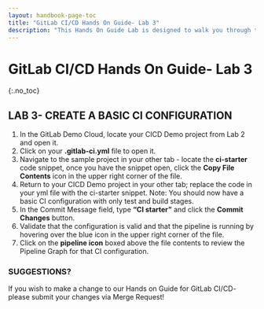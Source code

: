 ```yaml
---
layout: handbook-page-toc
title: "GitLab CI/CD Hands On Guide- Lab 3"
description: "This Hands On Guide Lab is designed to walk you through the lab exercises used in the GitLab CI/CD training course."
---
```

# GitLab CI/CD Hands On Guide- Lab 3
{:.no_toc}

## LAB 3- CREATE A BASIC CI CONFIGURATION

1. In the GitLab Demo Cloud, locate your CICD Demo project from Lab 2 and open it.
2. Click on your **.gitlab-ci.yml** file to open it.
3. Navigate to the sample project in your other tab - locate the **ci-starter** code snippet, once you have the snippet open, click the **Copy File Contents** icon in the upper right corner of the file.  
4. Return to your CICD Demo project in your other tab; replace the code in your yml file with the ci-starter snippet. 
Note: You should now have a basic CI configuration with only test and build stages.  
5. In the Commit Message field, type **“CI starter”** and click the **Commit Changes** button. 
6. Validate that the configuration is valid and that the pipeline is running by hovering over the blue icon in the upper right corner of the file.  
7. Click on the **pipeline icon** boxed above the file contents to review the Pipeline Graph for that CI configuration.  

### SUGGESTIONS?

If you wish to make a change to our Hands on Guide for GitLab CI/CD- please submit your changes via Merge Request!
